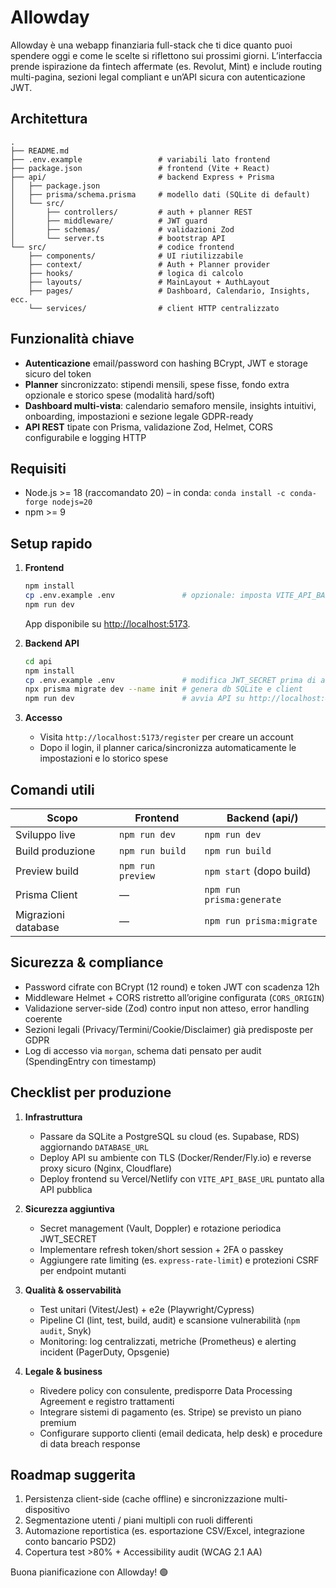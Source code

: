 # Allowday

Allowday è una webapp finanziaria full-stack che ti dice quanto puoi spendere oggi e come le scelte si riflettono sui prossimi giorni. L’interfaccia prende ispirazione da fintech affermate (es. Revolut, Mint) e include routing multi-pagina, sezioni legal compliant e un’API sicura con autenticazione JWT.

## Architettura

```
.
├── README.md
├── .env.example                 # variabili lato frontend
├── package.json                 # frontend (Vite + React)
├── api/                         # backend Express + Prisma
│   ├── package.json
│   ├── prisma/schema.prisma     # modello dati (SQLite di default)
│   └── src/
│       ├── controllers/         # auth + planner REST
│       ├── middleware/          # JWT guard
│       ├── schemas/             # validazioni Zod
│       └── server.ts            # bootstrap API
└── src/                         # codice frontend
    ├── components/              # UI riutilizzabile
    ├── context/                 # Auth + Planner provider
    ├── hooks/                   # logica di calcolo
    ├── layouts/                 # MainLayout + AuthLayout
    ├── pages/                   # Dashboard, Calendario, Insights, ecc.
    └── services/                # client HTTP centralizzato
```

## Funzionalità chiave

- **Autenticazione** email/password con hashing BCrypt, JWT e storage sicuro del token
- **Planner** sincronizzato: stipendi mensili, spese fisse, fondo extra opzionale e storico spese (modalità hard/soft)
- **Dashboard multi-vista**: calendario semaforo mensile, insights intuitivi, onboarding, impostazioni e sezione legale GDPR-ready
- **API REST** tipate con Prisma, validazione Zod, Helmet, CORS configurabile e logging HTTP

## Requisiti

- Node.js >= 18 (raccomandato 20) – in conda: `conda install -c conda-forge nodejs=20`
- npm >= 9

## Setup rapido

1. **Frontend**
   ```bash
   npm install
   cp .env.example .env               # opzionale: imposta VITE_API_BASE_URL
   npm run dev
   ```
   App disponibile su <http://localhost:5173>.

2. **Backend API**
   ```bash
   cd api
   npm install
   cp .env.example .env               # modifica JWT_SECRET prima di andare in prod
   npx prisma migrate dev --name init # genera db SQLite e client
   npm run dev                        # avvia API su http://localhost:4000
   ```

3. **Accesso**
   - Visita `http://localhost:5173/register` per creare un account
   - Dopo il login, il planner carica/sincronizza automaticamente le impostazioni e lo storico spese

## Comandi utili

| Scopo                     | Frontend                      | Backend (api/)                  |
|--------------------------|-------------------------------|---------------------------------|
| Sviluppo live            | `npm run dev`                 | `npm run dev`                   |
| Build produzione         | `npm run build`               | `npm run build`                 |
| Preview build            | `npm run preview`             | `npm start` (dopo build)        |
| Prisma Client            | —                             | `npm run prisma:generate`       |
| Migrazioni database      | —                             | `npm run prisma:migrate`        |

## Sicurezza & compliance

- Password cifrate con BCrypt (12 round) e token JWT con scadenza 12h
- Middleware Helmet + CORS ristretto all’origine configurata (`CORS_ORIGIN`)
- Validazione server-side (Zod) contro input non atteso, error handling coerente
- Sezioni legali (Privacy/Termini/Cookie/Disclaimer) già predisposte per GDPR
- Log di accesso via `morgan`, schema dati pensato per audit (SpendingEntry con timestamp)

## Checklist per produzione

1. **Infrastruttura**
   - Passare da SQLite a PostgreSQL su cloud (es. Supabase, RDS) aggiornando `DATABASE_URL`
   - Deploy API su ambiente con TLS (Docker/Render/Fly.io) e reverse proxy sicuro (Nginx, Cloudflare)
   - Deploy frontend su Vercel/Netlify con `VITE_API_BASE_URL` puntato alla API pubblica

2. **Sicurezza aggiuntiva**
   - Secret management (Vault, Doppler) e rotazione periodica JWT_SECRET
   - Implementare refresh token/short session + 2FA o passkey
   - Aggiungere rate limiting (es. `express-rate-limit`) e protezioni CSRF per endpoint mutanti

3. **Qualità & osservabilità**
   - Test unitari (Vitest/Jest) + e2e (Playwright/Cypress)
   - Pipeline CI (lint, test, build, audit) e scansione vulnerabilità (`npm audit`, Snyk)
   - Monitoring: log centralizzati, metriche (Prometheus) e alerting incident (PagerDuty, Opsgenie)

4. **Legale & business**
   - Rivedere policy con consulente, predisporre Data Processing Agreement e registro trattamenti
   - Integrare sistemi di pagamento (es. Stripe) se previsto un piano premium
   - Configurare supporto clienti (email dedicata, help desk) e procedure di data breach response

## Roadmap suggerita

1. Persistenza client-side (cache offline) e sincronizzazione multi-dispositivo
2. Segmentazione utenti / piani multipli con ruoli differenti
3. Automazione reportistica (es. esportazione CSV/Excel, integrazione conto bancario PSD2)
4. Copertura test >80% + Accessibility audit (WCAG 2.1 AA)

Buona pianificazione con Allowday! 🟢
